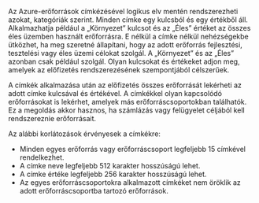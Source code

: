 Az Azure-erőforrások címkézésével logikus elv mentén rendszerezheti azokat, kategóriák szerint. Minden címke egy kulcsból és egy értékből áll. Alkalmazhatja például a „Környezet” kulcsot és az „Éles” értéket az összes éles üzemben használt erőforrásra. E nélkül a címke nélkül nehézségekbe ütközhet, ha meg szeretné állapítani, hogy az adott erőforrás fejlesztési, tesztelési vagy éles üzemi célokat szolgál. A „Környezet” és az „Éles” azonban csak például szolgál. Olyan kulcsokat és értékeket adjon meg, amelyek az előfizetés rendszerezésének szempontjából célszerűek.

A címkék alkalmazása után az előfizetés összes erőforrását lekérheti az adott címke kulcsával és értékével. A címkékkel olyan kapcsolódó erőforrásokat is lekérhet, amelyek más erőforráscsoportokban találhatók. Ez a megoldás akkor hasznos, ha számlázás vagy felügyelet céljából kell rendszereznie erőforrásait.

Az alábbi korlátozások érvényesek a címkékre:

* Minden egyes erőforrás vagy erőforráscsoport legfeljebb 15 címkével rendelkezhet. 
* A címke neve legfeljebb 512 karakter hosszúságú lehet.
* A címke értéke legfeljebb 256 karakter hosszúságú lehet. 
* Az egyes erőforráscsoportokra alkalmazott címkéket nem öröklik az adott erőforráscsoportba tartozó erőforrások. 



<!--HONumber=Feb17_HO1-->


